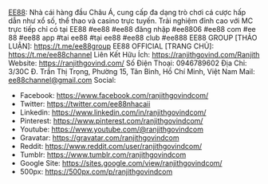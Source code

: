 [EE88](https://ranjithgovind.com/): Nhà cái hàng đầu Châu Á, cung cấp đa dạng trò chơi cá cược hấp dẫn như xổ số, thể thao và casino trực tuyến. Trải nghiệm đỉnh cao với MC trực tiếp chỉ có tại EE88
#ee88 #ee88 đăng nhập #ee8806 #ee88 com #ee 88 #ee88 app #tai ee88 #tại ee88 #ee88 club #ee888
EE88 GROUP [THẢO LUẬN]: https://t.me/ee88group
EE88 OFFICIAL [TRANG CHỦ]: https://t.me/ee88channel
Liên Kết Hữu Ích: https://ranjithgovind.com/Ranjith
Website: https://ranjithgovind.com/
Số Điện Thoại: 0946789602
Địa Chỉ: 3/30C Đ. Trần Thị Trọng, Phường 15, Tân Bình, Hồ Chí Minh, Việt Nam
Mail: ee88channel@gmail.com
Social:
- Facebook: https://www.facebook.com/ranjithgovindcom/
- Twitter: https://twitter.com/ee88nhacaii
- Linkedin: https://www.linkedin.com/in/ranjithgovindcom/
- Pinterest: https://www.pinterest.com/ranjithgovindcom/
- Youtube: https://www.youtube.com/@ranjithgovindcom
- Gravatar: https://gravatar.com/ranjithgovindcom
- Reddit: https://www.reddit.com/user/ranjithgovindcom/
- Tumblr: https://www.tumblr.com/ranjithgovindcom
- Google Site: https://sites.google.com/view/ranjithgovindcom/
- 500px: https://500px.com/p/ranjithgovindcom